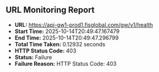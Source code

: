 ## URL Monitoring Report

- **URL:** https://api-gw1-prod1.fisglobal.com/gw/v1/health
- **Start Time:** 2025-10-14T20:49:47.167479
- **End Time:** 2025-10-14T20:49:47.296799
- **Total Time Taken:** 0.12932 seconds
- **HTTP Status Code:** 403
- **Status:** Failure
- **Failure Reason:** HTTP Status Code: 403
